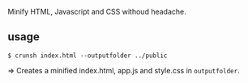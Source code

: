 Minify HTML, Javascript and CSS withoud headache.

## usage

```$ crunsh index.html --outputfolder ../public```  

=> Creates a minified index.html, app.js and style.css in ```outputfolder```.

